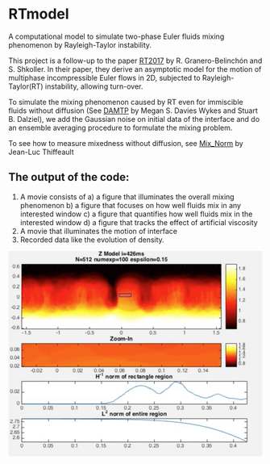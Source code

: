 # RTmodel
A computational model to simulate two-phase Euler fluids mixing phenomenon by Rayleigh-Taylor instability.

This project is a follow-up to the paper [RT2017](https://arxiv.org/abs/1605.04259) by R. Granero-Belinchón and S. Shkoller. In their paper, they derive an asymptotic model for the motion of multiphase incompressible Euler flows in 2D, subjected to Rayleigh-Taylor(RT) instability, allowing turn-over.

To simulate the mixing phenomenon caused by RT even for immiscible fluids without diffusion (See [DAMTP](https://www.youtube.com/watch?v=NI85oC-3mJ0) by Megan S. Davies Wykes and Stuart B. Dalziel), we add the Gaussian noise on initial data of the interface and do an ensemble averaging procedure to formulate the mixing problem.

To see how to measure mixedness without diffusion, see [Mix_Norm](https://arxiv.org/abs/1105.1101) by Jean-Luc Thiffeault

## The output of the code:
1. A movie consists of 
   a) a figure that illuminates the overall mixing phenomenon
   b) a figure that focuses on how well fluids mix in any interested window
   c) a figure that quantifies how well fluids mix in the interested window
   d) a figure that tracks the effect of artificial viscosity
2. A movie that illuminates the motion of interface
3. Recorded data like the evolution of density.

![RT Mixing](https://github.com/silentmovie/RTmodel/blob/master/sample%20output/movie6.png)
